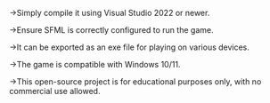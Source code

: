 ->Simply compile it using Visual Studio 2022 or newer. 

->Ensure SFML is correctly configured to run the game. 

->It can be exported as an exe file for playing on various devices. 

->The game is compatible with Windows 10/11. 

->This open-source project is for educational purposes only, with no commercial use allowed.
